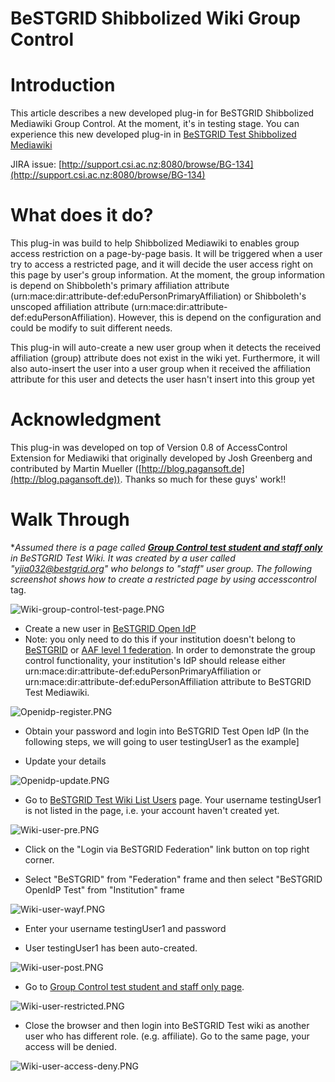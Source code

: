 # BeSTGRID Shibbolized Wiki Group Control

# Introduction

This article describes a new developed plug-in for BeSTGRID Shibbolized Mediawiki Group Control. At the moment, it's in testing stage. You can experience this new developed plug-in in [BeSTGRID Test Shibbolized Mediawiki](http://wiki.test.bestgrid.org)

JIRA issue: [http://support.csi.ac.nz:8080/browse/BG-134](http://support.csi.ac.nz:8080/browse/BG-134)

# What does it do?

This plug-in was build to help Shibbolized Mediawiki to enables group access restriction on a page-by-page basis. It will be triggered when a user try to access a restricted page, and it will decide the user access right on this page by user's group information. At the moment, the group information is depend on Shibboleth's primary affiliation attribute (urn:mace:dir:attribute-def:eduPersonPrimaryAffiliation) or Shibboleth's unscoped affiliation attribute (urn:mace:dir:attribute-def:eduPersonAffiliation). However, this is depend on the configuration and could be modify to suit different needs.

This plug-in will auto-create a new user group when it detects the received affiliation (group) attribute does not exist in the wiki yet. Furthermore, it will also auto-insert the user into a user group when it received the affiliation attribute for this user and detects the user hasn't insert into this group yet

# Acknowledgment

This plug-in was developed on top of Version 0.8 of AccessControl Extension for Mediawiki that originally developed by Josh Greenberg and contributed by Martin Mueller ([http://blog.pagansoft.de](http://blog.pagansoft.de)). Thanks so much for these guys' work!!

# Walk Through

**Assumed there is a page called ****[Group Control test student and staff only](http://wiki.test.bestgrid.org/index.php/Group_Control_test_student_and_staff_only)**** in BeSTGRID Test Wiki. It was created by a user called "yjia032@bestgrid.org" who belongs to "staff" user group. The following screenshot shows how to create a restricted page by using *accesscontrol** tag.

![Wiki-group-control-test-page.PNG](./attachments/Wiki-group-control-test-page.PNG)
- Create a new user in [BeSTGRID Open IdP](https://openidp.test.bestgrid.org/registry/register.php)
- Note: you only need to do this if your institution doesn't belong to [BeSTGRID](http://www.bestgrid.org) or [AAF level 1 federation](http://www.federation.org.au/FedManager/listMembers.do). In order to demonstrate the group control functionality, your institution's IdP should release either urn:mace:dir:attribute-def:eduPersonPrimaryAffiliation or urn:mace:dir:attribute-def:eduPersonAffiliation attribute to BeSTGRID Test Mediawiki.

![Openidp-register.PNG](./attachments/Openidp-register.PNG)
- Obtain your password and login into BeSTGRID Test Open IdP (In the following steps, we will going to user testingUser1 as the example]

- Update your details

![Openidp-update.PNG](./attachments/Openidp-update.PNG)
- Go to [BeSTGRID Test Wiki List Users](http://wiki.test.bestgrid.org/index.php/Special:Listusers) page. Your username testingUser1 is not listed in the page, i.e. your account haven't created yet.

![Wiki-user-pre.PNG](./attachments/Wiki-user-pre.PNG)
- Click on the "Login via BeSTGRID Federation" link button on top right corner.

- Select "BeSTGRID" from "Federation" frame and then select "BeSTGRID OpenIdP Test" from "Institution" frame


![Wiki-user-wayf.PNG](./attachments/Wiki-user-wayf.PNG)
- Enter your username testingUser1 and password

- User testingUser1 has been auto-created.


![Wiki-user-post.PNG](./attachments/Wiki-user-post.PNG)
- Go to [Group Control test student and staff only page](http://wiki.test.bestgrid.org/index.php/Group_Control_test_student_and_staff_only).


![Wiki-user-restricted.PNG](./attachments/Wiki-user-restricted.PNG)
- Close the browser and then login into BeSTGRID Test wiki as another user who has different role. (e.g. affiliate). Go to the same page, your access will be denied.


![Wiki-user-access-deny.PNG](./attachments/Wiki-user-access-deny.PNG)